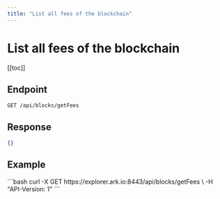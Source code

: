 ```yaml
---
title: "List all fees of the blockchain"
---
```


# List all fees of the blockchain

[[toc]]

## Endpoint

```
GET /api/blocks/getFees
```

## Response

```json
{}
```

## Example

<request-example>
```bash
curl -X GET https://explorer.ark.io:8443/api/blocks/getFees \
  -H "API-Version: 1"
```
</request-example>
